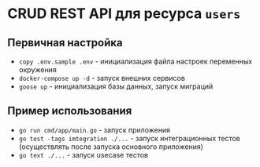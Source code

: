 # CRUD REST API для ресурса `users`

## Первичная настройка
- `copy .env.sample .env` - инициализация файла настроек переменных окружения
- `docker-compose up -d` - запуск внешних сервисов
- `goose up` - инициализация базы данных, запуск миграций


## Пример использования
- `go run cmd/app/main.go` - запуск приложения
- `go test -tags imtegration ./...` - запуск интеграционных тестов (осуществлять после запуска основного приложения)
- `go text ./...` - запуск usecase тестов
